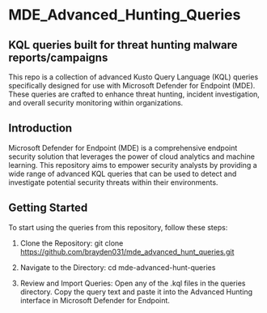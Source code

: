 # MDE_Advanced_Hunting_Queries

## KQL queries built for threat hunting malware reports/campaigns

This repo is a collection of advanced Kusto Query Language (KQL) queries specifically designed for use with Microsoft Defender for Endpoint (MDE). These queries are crafted to enhance threat hunting, incident investigation, and overall security monitoring within organizations.

## Introduction
Microsoft Defender for Endpoint (MDE) is a comprehensive endpoint security solution that leverages the power of cloud analytics and machine learning. This repository aims to empower security analysts by providing a wide range of advanced KQL queries that can be used to detect and investigate potential security threats within their environments.

## Getting Started
To start using the queries from this repository, follow these steps:

1. Clone the Repository:
   git clone https://github.com/brayden031/mde_advanced_hunt_queries.git

2. Navigate to the Directory:
   cd mde-advanced-hunt-queries

3. Review and Import Queries:
   Open any of the .kql files in the queries directory.
   Copy the query text and paste it into the Advanced Hunting interface in Microsoft Defender for Endpoint.
